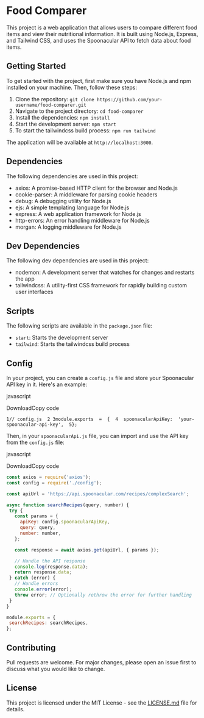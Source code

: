 Food Comparer
=============

This project is a web application that allows users to compare different food items and view their nutritional information. It is built using Node.js, Express, and Tailwind CSS, and uses the Spoonacular API to fetch data about food items.

Getting Started
---------------

To get started with the project, first make sure you have Node.js and npm installed on your machine. Then, follow these steps:

1.  Clone the repository: `git clone https://github.com/your-username/food-comparer.git`
2.  Navigate to the project directory: `cd food-comparer`
3.  Install the dependencies: `npm install`
4.  Start the development server: `npm start`
5.  To start the tailwindcss build process: `npm run tailwind`

The application will be available at `http://localhost:3000`.

Dependencies
------------

The following dependencies are used in this project:

-   axios: A promise-based HTTP client for the browser and Node.js
-   cookie-parser: A middleware for parsing cookie headers
-   debug: A debugging utility for Node.js
-   ejs: A simple templating language for Node.js
-   express: A web application framework for Node.js
-   http-errors: An error handling middleware for Node.js
-   morgan: A logging middleware for Node.js

Dev Dependencies
----------------

The following dev dependencies are used in this project:

-   nodemon: A development server that watches for changes and restarts the app
-   tailwindcss: A utility-first CSS framework for rapidly building custom user interfaces

Scripts
-------

The following scripts are available in the `package.json` file:

-   `start`: Starts the development server
-   `tailwind`: Starts the tailwindcss build process

Config
------

In your project, you can create a `config.js` file and store your Spoonacular API key in it. Here's an example:

javascript

DownloadCopy code

`1// config.js  2
3module.exports  =  {  4  spoonacularApiKey:  'your-spoonacular-api-key',  5};`

Then, in your `spoonacularApi.js` file, you can import and use the API key from the `config.js` file:

javascript

DownloadCopy code

```javascript
const axios = require('axios');
const config = require('./config');

const apiUrl = 'https://api.spoonacular.com/recipes/complexSearch';

async function searchRecipes(query, number) {
 try {
   const params = {
     apiKey: config.spoonacularApiKey,
     query: query,
     number: number,
   };

   const response = await axios.get(apiUrl, { params });

   // Handle the API response
   console.log(response.data);
   return response.data;
 } catch (error) {
   // Handle errors
   console.error(error);
   throw error; // Optionally rethrow the error for further handling
 }
}

module.exports = {
 searchRecipes: searchRecipes,
};
```

Contributing
------------

Pull requests are welcome. For major changes, please open an issue first to discuss what you would like to change.

License
-------

This project is licensed under the MIT License - see the [LICENSE.md](https://www.blackbox.ai/LICENSE.md) file for details.